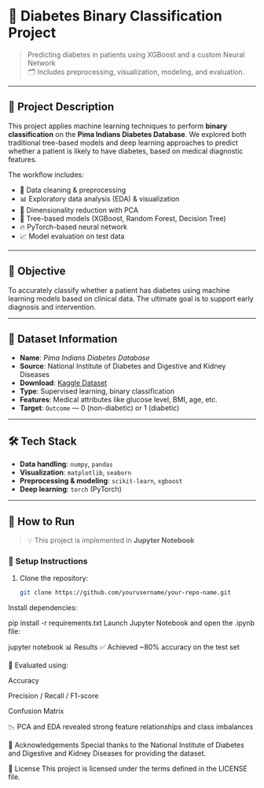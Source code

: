 # 🧬 Diabetes Binary Classification Project

> Predicting diabetes in patients using XGBoost and a custom Neural Network  
> 🗂️ Includes preprocessing, visualization, modeling, and evaluation.

---

## 📌 Project Description

This project applies machine learning techniques to perform **binary classification** on the **Pima Indians Diabetes Database**. We explored both traditional tree-based models and deep learning approaches to predict whether a patient is likely to have diabetes, based on medical diagnostic features.

The workflow includes:

- 🧹 Data cleaning & preprocessing  
- 📊 Exploratory data analysis (EDA) & visualization  
- 🧠 Dimensionality reduction with PCA  
- 🌲 Tree-based models (XGBoost, Random Forest, Decision Tree)  
- 🔥 PyTorch-based neural network  
- 📈 Model evaluation on test data

---

## 🎯 Objective

To accurately classify whether a patient has diabetes using machine learning models based on clinical data. The ultimate goal is to support early diagnosis and intervention.

---

## 📂 Dataset Information

- **Name**: *Pima Indians Diabetes Database*  
- **Source**: National Institute of Diabetes and Digestive and Kidney Diseases  
- **Download**: [Kaggle Dataset](https://www.kaggle.com/datasets/uciml/pima-indians-diabetes-database)  
- **Type**: Supervised learning, binary classification  
- **Features**: Medical attributes like glucose level, BMI, age, etc.  
- **Target**: `Outcome` — 0 (non-diabetic) or 1 (diabetic)

---

## 🛠️ Tech Stack

- **Data handling**: `numpy`, `pandas`  
- **Visualization**: `matplotlib`, `seaborn`  
- **Preprocessing & modeling**: `scikit-learn`, `xgboost`  
- **Deep learning**: `torch` (PyTorch)

---

## 🚀 How to Run

> 💡 This project is implemented in **Jupyter Notebook**

### 🧰 Setup Instructions

1. Clone the repository:
   ```bash
   git clone https://github.com/yourusername/your-repo-name.git
Install dependencies:


pip install -r requirements.txt
Launch Jupyter Notebook and open the .ipynb file:


jupyter notebook
📊 Results
✅ Achieved ~80% accuracy on the test set

📌 Evaluated using:

Accuracy

Precision / Recall / F1-score

Confusion Matrix

📉 PCA and EDA revealed strong feature relationships and class imbalances

🙏 Acknowledgements
Special thanks to the National Institute of Diabetes and Digestive and Kidney Diseases for providing the dataset.

📄 License
This project is licensed under the terms defined in the LICENSE file.
